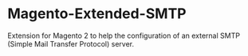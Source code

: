 # Magento-Extended-SMTP
Extension for Magento 2 to help the configuration of an external SMTP (Simple Mail Transfer Protocol) server.
